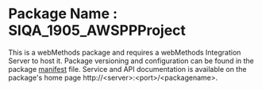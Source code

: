 # Package Name : SIQA_1905_AWSPPProject
This is a webMethods package and requires a webMethods Integration Server to host it. Package versioning and configuration can be found in the package [manifest](./SIQA_1905_AWSPPProject/manifest.v3) file. Service and API documentation is available on the package's home page http://&lt;server&gt;:&lt;port&gt;/&lt;packagename>.